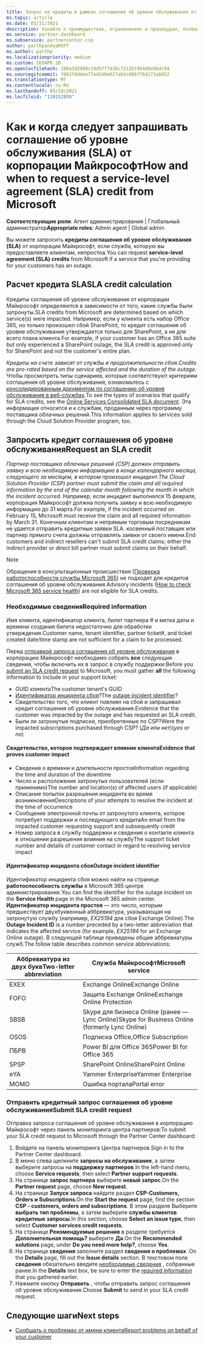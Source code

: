 ```yaml
---
title: Запрос на кредиты в рамках соглашения об уровне обслуживания от Майкрософт
ms.topic: article
ms.date: 03/31/2021
description: Узнайте о преимуществах, ограничениях и процедурах, позволяющих запросить кредит соглашения об уровне обслуживания от корпорации Майкрософт, если ваши клиенты испытывают сбой в работе службы.
ms.service: partner-dashboard
ms.subservice: partnercenter-csp
author: parthpandyaMSFT
ms.author: parthp
ms.localizationpriority: medium
ms.custom: SEOAPR.20
ms.openlocfilehash: 100a3d2988c19d57f7426c7212b7464d8e96dc94
ms.sourcegitcommit: 7063fdddee77ad2d8e627ab3c806f76d173ab652
ms.translationtype: MT
ms.contentlocale: ru-RU
ms.lasthandoff: 05/19/2021
ms.locfileid: "110152959"
---
```

# <a name="how-and-when-to-request-a-service-level-agreement-sla-credit-from-microsoft"></a><span data-ttu-id="ea19d-103">Как и когда следует запрашивать соглашение об уровне обслуживания (SLA) от корпорации Майкрософт</span><span class="sxs-lookup"><span data-stu-id="ea19d-103">How and when to request a service-level agreement (SLA) credit from Microsoft</span></span>

<span data-ttu-id="ea19d-104">**Соответствующие роли**: Агент администрирования | Глобальный администратор</span><span class="sxs-lookup"><span data-stu-id="ea19d-104">**Appropriate roles**: Admin agent | Global admin</span></span>

<span data-ttu-id="ea19d-105">Вы можете запросить **кредиты соглашения об уровне обслуживания (SLA)** от корпорации Майкрософт, если служба, которую вы предоставляете клиентам, непростоа.</span><span class="sxs-lookup"><span data-stu-id="ea19d-105">You can request **service-level agreement (SLA) credits** from Microsoft if a service that you're providing for your customers has an outage.</span></span>

## <a name="sla-credit-calculation"></a><span data-ttu-id="ea19d-106">Расчет кредита SLA</span><span class="sxs-lookup"><span data-stu-id="ea19d-106">SLA credit calculation</span></span>

<span data-ttu-id="ea19d-107">Кредиты соглашения об уровне обслуживания от корпорации Майкрософт определяются в зависимости от того, какие службы были затронуты.</span><span class="sxs-lookup"><span data-stu-id="ea19d-107">SLA credits from Microsoft are determined based on which service(s) were impacted.</span></span> <span data-ttu-id="ea19d-108">Например, если у клиента есть набор Office 365, но только произошел сбой SharePoint, то кредит соглашения об уровне обслуживания утверждается только для SharePoint, а не для всего плана клиента.</span><span class="sxs-lookup"><span data-stu-id="ea19d-108">For example, if your customer has an Office 365 suite but only experienced a SharePoint outage, the SLA credit is approved only for SharePoint and not the customer's entire plan.</span></span>

<span data-ttu-id="ea19d-109">*Кредиты на счете зависят от службы и продолжительности сбоя.*</span><span class="sxs-lookup"><span data-stu-id="ea19d-109">*Credits are pro-rated based on the service affected and the duration of the outage.*</span></span> <span data-ttu-id="ea19d-110">Чтобы просмотреть типы сценариев, которые соответствуют критериям соглашения об уровне обслуживания, ознакомьтесь с [консолидированным документом по соглашению об уровне обслуживания в веб-службах](http://www.microsoftvolumelicensing.com/DocumentSearch.aspx?Mode=3&DocumentTypeId=37).</span><span class="sxs-lookup"><span data-stu-id="ea19d-110">To see the types of scenarios that qualify for SLA credits, see the [Online Services Consolidated SLA document](http://www.microsoftvolumelicensing.com/DocumentSearch.aspx?Mode=3&DocumentTypeId=37).</span></span> <span data-ttu-id="ea19d-111">Эта информация относится и к службам, проданным через программу поставщика облачных решений.</span><span class="sxs-lookup"><span data-stu-id="ea19d-111">This information applies to services sold through the Cloud Solution Provider program, too.</span></span>


## <a name="request-an-sla-credit"></a><span data-ttu-id="ea19d-112">Запросить кредит соглашения об уровне обслуживания</span><span class="sxs-lookup"><span data-stu-id="ea19d-112">Request an SLA credit</span></span>

<span data-ttu-id="ea19d-113">*Партнер поставщика облачных решений (CSP) должен отправить заявку и всю необходимую информацию в конце календарного месяца, следующего за месяцем, в котором произошел инцидент.*</span><span class="sxs-lookup"><span data-stu-id="ea19d-113">*The Cloud Solution Provider (CSP) partner must submit the claim and all required information by the end of the calendar month following the month in which the incident occurred.*</span></span> <span data-ttu-id="ea19d-114">Например, если инцидент выполнялся 15 февраля, корпорация Майкрософт должна получить заявку и всю необходимую информацию до 31 марта.</span><span class="sxs-lookup"><span data-stu-id="ea19d-114">For example, if the incident occurred on February 15, Microsoft must receive the claim and all required information by March 31.</span></span> <span data-ttu-id="ea19d-115">Конечным клиентам и непрямым торговым посредникам не удается отправить кредитные заявки SLA. косвенный поставщик или партнер прямого счета должны отправлять заявки от своего имени.</span><span class="sxs-lookup"><span data-stu-id="ea19d-115">End customers and indirect resellers can't submit SLA credit claims; either the indirect provider or direct bill partner must submit claims on their behalf.</span></span>

>[!NOTE]
><span data-ttu-id="ea19d-116">Обращения в консультационные происшествия ([Проверка работоспособности службы Microsoft 365](/microsoft-365/enterprise/view-service-health#incidents-and-advisories)) не подходят для кредитов соглашения об уровне обслуживания.</span><span class="sxs-lookup"><span data-stu-id="ea19d-116">Advisory incidents ([How to check Microsoft 365 service health](/microsoft-365/enterprise/view-service-health#incidents-and-advisories)) are not eligible for SLA credits.</span></span>

### <a name="required-information"></a><span data-ttu-id="ea19d-117">Необходимые сведения</span><span class="sxs-lookup"><span data-stu-id="ea19d-117">Required information</span></span>

<span data-ttu-id="ea19d-118">Имя клиента, идентификатор клиента, билет партнера # и метка даты и времени создания билета недостаточно для обработки утверждения.</span><span class="sxs-lookup"><span data-stu-id="ea19d-118">Customer name, tenant identifier, partner ticket#, and ticket created date/time stamp are not sufficient for a claim to be processed.</span></span>

<span data-ttu-id="ea19d-119">Перед [отправкой запроса соглашения об уровне обслуживания](#submit-sla-credit-request) в корпорацию Майкрософт необходимо собрать **все** следующие сведения, чтобы включить их в запрос в службу поддержки:</span><span class="sxs-lookup"><span data-stu-id="ea19d-119">Before you [submit an SLA credit request](#submit-sla-credit-request) to Microsoft, you must gather **all** the following information to include in your support ticket:</span></span>

- <span data-ttu-id="ea19d-120">GUID клиента</span><span class="sxs-lookup"><span data-stu-id="ea19d-120">The customer tenant's GUID</span></span>
- <span data-ttu-id="ea19d-121">[Идентификатор инцидента сбоя](#outage-incident-identifier)?</span><span class="sxs-lookup"><span data-stu-id="ea19d-121">The [outage incident identifier](#outage-incident-identifier)?</span></span>
- <span data-ttu-id="ea19d-122">Свидетельство того, что клиент повлиял на сбой и запрашивал кредит соглашения об уровне обслуживания.</span><span class="sxs-lookup"><span data-stu-id="ea19d-122">Evidence that the customer was impacted by the outage and has requested an SLA credit.</span></span>
- <span data-ttu-id="ea19d-123">Были ли затронутые подписки, приобретенные по CSP?</span><span class="sxs-lookup"><span data-stu-id="ea19d-123">Were the impacted subscriptions purchased through CSP?</span></span> <span data-ttu-id="ea19d-124">(*Да* или *нет*)</span><span class="sxs-lookup"><span data-stu-id="ea19d-124">(*yes* or *no*)</span></span>

#### <a name="evidence-that-proves-customer-impact"></a><span data-ttu-id="ea19d-125">Свидетельство, которое подтверждает влияние клиента</span><span class="sxs-lookup"><span data-stu-id="ea19d-125">Evidence that proves customer impact</span></span>

- <span data-ttu-id="ea19d-126">Сведения о времени и длительности простоя</span><span class="sxs-lookup"><span data-stu-id="ea19d-126">Information regarding the time and duration of the downtime</span></span>
- <span data-ttu-id="ea19d-127">Число и расположение затронутых пользователей (если применимо)</span><span class="sxs-lookup"><span data-stu-id="ea19d-127">The number and location(s) of affected users (if applicable)</span></span>
- <span data-ttu-id="ea19d-128">Описание попыток разрешения инцидента во время возникновения</span><span class="sxs-lookup"><span data-stu-id="ea19d-128">Descriptions of your attempts to resolve the incident at the time of occurrence</span></span>
- <span data-ttu-id="ea19d-129">Сообщение электронной почты от затронутого клиента, которое потребует поддержки и последующего кредита</span><span class="sxs-lookup"><span data-stu-id="ea19d-129">An email from the impacted customer requesting support and subsequently credit</span></span>
- <span data-ttu-id="ea19d-130">Номер запроса в службу поддержки и сведения о контакте клиента в отношении разрешения влияния на службу</span><span class="sxs-lookup"><span data-stu-id="ea19d-130">The support ticket number and details of customer contact in regard to resolving service impact</span></span>


#### <a name="outage-incident-identifier"></a><span data-ttu-id="ea19d-131">Идентификатор инцидента сбоя</span><span class="sxs-lookup"><span data-stu-id="ea19d-131">Outage incident identifier</span></span>

<span data-ttu-id="ea19d-132">Идентификатор инцидента сбоя можно найти на странице **работоспособность службы** в Microsoft 365 центре администрирования.</span><span class="sxs-lookup"><span data-stu-id="ea19d-132">You can find the identifier for the outage incident on the **Service Health** page in the Microsoft 365 admin center.</span></span> <span data-ttu-id="ea19d-133">**Идентификатор инцидента простоя** — это число, которым предшествует двухбуквенный аббревиатура, указывающая на затронутую службу (например, *EX25194* для сбоя Exchange Online).</span><span class="sxs-lookup"><span data-stu-id="ea19d-133">The **Outage Incident ID** is a number preceded by a two-letter abbreviation that indicates the affected service (for example, *EX25194* for an Exchange Online outage).</span></span> <span data-ttu-id="ea19d-134">В следующей таблице приведены общие аббревиатуры служб.</span><span class="sxs-lookup"><span data-stu-id="ea19d-134">The follow table describes common service abbreviations:</span></span>

| <span data-ttu-id="ea19d-135">Аббревиатура из двух букв</span><span class="sxs-lookup"><span data-stu-id="ea19d-135">Two-letter abbreviation</span></span> | <span data-ttu-id="ea19d-136">Служба Майкрософт</span><span class="sxs-lookup"><span data-stu-id="ea19d-136">Microsoft service</span></span> |
| ----------------------- | ----------------- |
| <span data-ttu-id="ea19d-137">EX</span><span class="sxs-lookup"><span data-stu-id="ea19d-137">EX</span></span> | <span data-ttu-id="ea19d-138">Exchange Online</span><span class="sxs-lookup"><span data-stu-id="ea19d-138">Exchange Online</span></span> |
| <span data-ttu-id="ea19d-139">FO</span><span class="sxs-lookup"><span data-stu-id="ea19d-139">FO</span></span> | <span data-ttu-id="ea19d-140">Защита Exchange Online</span><span class="sxs-lookup"><span data-stu-id="ea19d-140">Exchange Online Protection</span></span> |
| <span data-ttu-id="ea19d-141">SB</span><span class="sxs-lookup"><span data-stu-id="ea19d-141">SB</span></span> | <span data-ttu-id="ea19d-142">Skype для бизнеса Online (ранее — Lync Online)</span><span class="sxs-lookup"><span data-stu-id="ea19d-142">Skype for Business Online (formerly Lync Online)</span></span> |
| <span data-ttu-id="ea19d-143">OS</span><span class="sxs-lookup"><span data-stu-id="ea19d-143">OS</span></span> | <span data-ttu-id="ea19d-144">Подписка Office,</span><span class="sxs-lookup"><span data-stu-id="ea19d-144">Office Subscription</span></span> |
| <span data-ttu-id="ea19d-145">ПБ</span><span class="sxs-lookup"><span data-stu-id="ea19d-145">PB</span></span> | <span data-ttu-id="ea19d-146">Power BI для Office 365</span><span class="sxs-lookup"><span data-stu-id="ea19d-146">Power BI for Office 365</span></span> |
| <span data-ttu-id="ea19d-147">SP</span><span class="sxs-lookup"><span data-stu-id="ea19d-147">SP</span></span> | <span data-ttu-id="ea19d-148">SharePoint Online</span><span class="sxs-lookup"><span data-stu-id="ea19d-148">SharePoint Online</span></span> |
| <span data-ttu-id="ea19d-149">я</span><span class="sxs-lookup"><span data-stu-id="ea19d-149">YA</span></span> | <span data-ttu-id="ea19d-150">Yammer Enterprise</span><span class="sxs-lookup"><span data-stu-id="ea19d-150">Yammer Enterprise</span></span> |
| <span data-ttu-id="ea19d-151">MO</span><span class="sxs-lookup"><span data-stu-id="ea19d-151">MO</span></span> | <span data-ttu-id="ea19d-152">Ошибка портала</span><span class="sxs-lookup"><span data-stu-id="ea19d-152">Portal error</span></span> |

### <a name="submit-sla-credit-request"></a><span data-ttu-id="ea19d-153">Отправить кредитный запрос соглашения об уровне обслуживания</span><span class="sxs-lookup"><span data-stu-id="ea19d-153">Submit SLA credit request</span></span>

<span data-ttu-id="ea19d-154">Отправка запроса соглашения об уровне обслуживания в корпорацию Майкрософт через панель мониторинга центра партнеров:</span><span class="sxs-lookup"><span data-stu-id="ea19d-154">To submit your SLA credit request to Microsoft through the Partner Center dashboard:</span></span>

1. <span data-ttu-id="ea19d-155">Войдите на панель мониторинга Центра партнеров.</span><span class="sxs-lookup"><span data-stu-id="ea19d-155">Sign in to the Partner Center dashboard.</span></span>
2. <span data-ttu-id="ea19d-156">В меню слева щелкните **запросы на обслуживание**, а затем выберите запросы на **поддержку партнеров**.</span><span class="sxs-lookup"><span data-stu-id="ea19d-156">In the left-hand menu, choose **Service requests**, then select **Partner support requests**.</span></span>
3. <span data-ttu-id="ea19d-157">На странице **запрос партнера** выберите **новый запрос**.</span><span class="sxs-lookup"><span data-stu-id="ea19d-157">On the **Partner request** page, choose **New request**.</span></span>
4. <span data-ttu-id="ea19d-158">На странице **Запуск запроса** найдите раздел **CSP-Customers, Orders и Subscriptions**.</span><span class="sxs-lookup"><span data-stu-id="ea19d-158">On the **Start the request** page, find the section **CSP - customers, orders and subscriptions**.</span></span> <span data-ttu-id="ea19d-159">В этом разделе Выберите **выбрать тип проблемы**, а затем выберите **службы клиентов кредитные запросы**.</span><span class="sxs-lookup"><span data-stu-id="ea19d-159">In this section, choose **Select an issue type**, then select **Customer services credit requests**.</span></span>
5. <span data-ttu-id="ea19d-160">На странице **Рекомендуемые решения** в разделе требуется **Дополнительная помощь?** выберите **Да**.</span><span class="sxs-lookup"><span data-stu-id="ea19d-160">On the **Recommended solutions** page, under **Do you need more help?**, choose **Yes**.</span></span>
6. <span data-ttu-id="ea19d-161">На странице **сведения** заполните раздел **сведения о проблемах** .</span><span class="sxs-lookup"><span data-stu-id="ea19d-161">On the **Details** page, fill out the **Issue details** section.</span></span> <span data-ttu-id="ea19d-162">В текстовом поле **сведения** обязательно введите [необходимые сведения](#required-information) , собранные ранее.</span><span class="sxs-lookup"><span data-stu-id="ea19d-162">In the **Details** text box, be sure to enter the [required information](#required-information) that you gathered earlier.</span></span>
7. <span data-ttu-id="ea19d-163">Нажмите кнопку **Отправить** , чтобы отправить запрос соглашения об уровне обслуживания.</span><span class="sxs-lookup"><span data-stu-id="ea19d-163">Choose **Submit** to send in your SLA credit request.</span></span>

## <a name="next-steps"></a><span data-ttu-id="ea19d-164">Следующие шаги</span><span class="sxs-lookup"><span data-stu-id="ea19d-164">Next steps</span></span>

- [<span data-ttu-id="ea19d-165">Сообщать о проблемах от имени клиента</span><span class="sxs-lookup"><span data-stu-id="ea19d-165">Report problems on behalf of your customer</span></span>](report-problems-on-behalf-of-a-customer.md)
